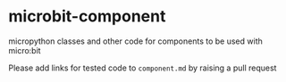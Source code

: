 # microbit-component
micropython classes and other code for components to be used with micro:bit

Please add links for tested code to `component.md` by raising a pull request
